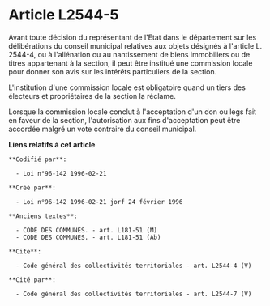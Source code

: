 # Article L2544-5

Avant toute décision du représentant de l'Etat dans le département sur les délibérations du conseil municipal relatives aux
objets désignés à l'article L. 2544-4, ou à l'aliénation ou au nantissement de biens immobiliers ou de titres appartenant à
la section, il peut être institué une commission locale pour donner son avis sur les intérêts particuliers de la section.

L'institution d'une commission locale est obligatoire quand un tiers des électeurs et propriétaires de la section la
réclame. 

Lorsque la commission locale conclut à l'acceptation d'un don ou legs fait en faveur de la section, l'autorisation aux fins
d'acceptation peut être accordée malgré un vote contraire du conseil municipal.

**Liens relatifs à cet article**

	**Codifié par**:

	  - Loi n°96-142 1996-02-21

	**Créé par**:

	  - Loi n°96-142 1996-02-21 jorf 24 février 1996

	**Anciens textes**:

	  - CODE DES COMMUNES. - art. L181-51 (M)
	  - CODE DES COMMUNES. - art. L181-51 (Ab)

	**Cite**:

	  - Code général des collectivités territoriales - art. L2544-4 (V)

	**Cité par**:

	  - Code général des collectivités territoriales - art. L2544-7 (V)
